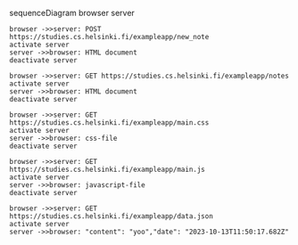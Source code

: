 sequenceDiagram
    browser
    server

    browser ->>server: POST https://studies.cs.helsinki.fi/exampleapp/new_note
    activate server
    server ->>browser: HTML document
    deactivate server

    browser ->>server: GET https://studies.cs.helsinki.fi/exampleapp/notes
    activate server
    server ->>browser: HTML document
    deactivate server

    browser ->>server: GET https://studies.cs.helsinki.fi/exampleapp/main.css
    activate server
    server ->>browser: css-file
    deactivate server

    browser ->>server: GET https://studies.cs.helsinki.fi/exampleapp/main.js
    activate server
    server ->>browser: javascript-file
    deactivate server

    browser ->>server: GET https://studies.cs.helsinki.fi/exampleapp/data.json
    activate server
    server ->>browser: "content": "yoo","date": "2023-10-13T11:50:17.682Z"